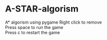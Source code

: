 # A-STAR-algorism
A* algorism using pygame
Right click to remove  
Press space to run the game  
Press c to restart the game  
